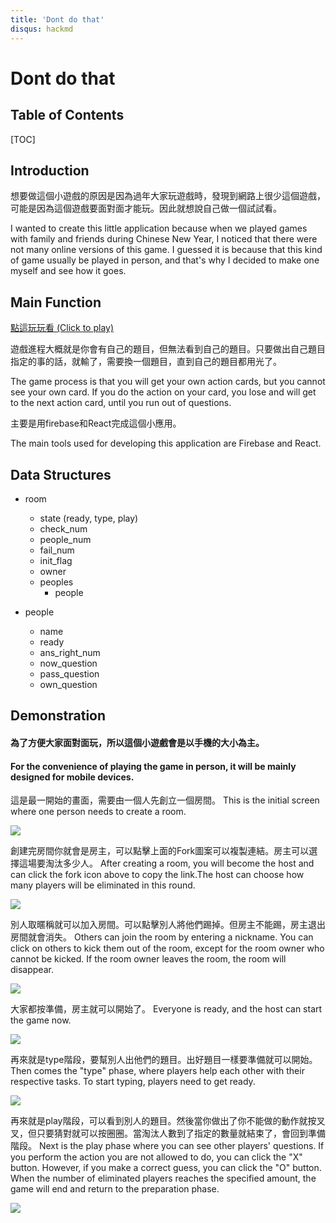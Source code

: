 ```yaml
---
title: 'Dont do that'
disqus: hackmd
---
```


Dont do that
===


## Table of Contents

[TOC]

## Introduction

想要做這個小遊戲的原因是因為過年大家玩遊戲時，發現到網路上很少這個遊戲，可能是因為這個遊戲要面對面才能玩。因此就想說自己做一個試試看。

I wanted to create this little application because when we played games with family and friends during Chinese New Year, I noticed that there were not many online versions of this game. I guessed it is because that this kind of game usually be played in person, and that's why I decided to make one myself and see how it goes.

Main Function
---
[點這玩玩看 (Click to play)](https://yoga-data-553c9.firebaseapp.com/)

遊戲進程大概就是你會有自己的題目，但無法看到自己的題目。只要做出自己題目指定的事的話，就輸了，需要換一個題目，直到自己的題目都用光了。

The game process is that you will get your own action cards, but you cannot see your own card. If you do the action on your card, you lose and will get to the next action card, until you run out of questions.

主要是用firebase和React完成這個小應用。

The main tools used for developing this application are Firebase and React.


## Data Structures


- room
    - state (ready, type, play)
    - check_num
    - people_num
    - fail_num
    - init_flag
    - owner
    - peoples
        - people
   


- people
    - name
    - ready
    - ans_right_num
    - now_question
    - pass_question
    - own_question
    
    


Demonstration
---
#### 為了方便大家面對面玩，所以這個小遊戲會是以手機的大小為主。

#### For the convenience of playing the game in person, it will be mainly designed for mobile devices.


這是最一開始的畫面，需要由一個人先創立一個房間。
This is the initial screen where one person needs to create a room.

![](https://i.imgur.com/qlcl4P9.png)

創建完房間你就會是房主，可以點擊上面的Fork圖案可以複製連結。房主可以選擇這場要淘汰多少人。
After creating a room, you will become the host and can click the fork icon above to copy the link.The host can choose how many players will be eliminated in this round.

![](https://i.imgur.com/bF01HdL.png)

別人取暱稱就可以加入房間。可以點擊別人將他們踢掉。但房主不能踢，房主退出房間就會消失。
Others can join the room by entering a nickname. You can click on others to kick them out of the room, except for the room owner who cannot be kicked. If the room owner leaves the room, the room will disappear.

![](https://i.imgur.com/IfBYKPx.png)

大家都按準備，房主就可以開始了。
Everyone is ready, and the host can start the game now.

![](https://i.imgur.com/GdR8Cx5.png)


再來就是type階段，要幫別人出他們的題目。出好題目一樣要準備就可以開始。
Then comes the "type" phase, where players help each other with their respective tasks. To start typing, players need to get ready.

![](https://i.imgur.com/4wBpCjz.png)

再來就是play階段，可以看到別人的題目。然後當你做出了你不能做的動作就按叉叉，但只要猜對就可以按圈圈。當淘汰人數到了指定的數量就結束了，會回到準備階段。
Next is the play phase where you can see other players' questions. If you perform the action you are not allowed to do, you can click the "X" button. However, if you make a correct guess, you can click the "O" button. When the number of eliminated players reaches the specified amount, the game will end and return to the preparation phase.

![](https://i.imgur.com/T5Bz0nU.png)





